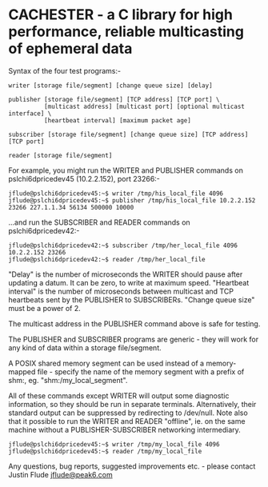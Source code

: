 CACHESTER - a C library for high performance, reliable multicasting of ephemeral data
=====================================================================================

Syntax of the four test programs:-

	writer [storage file/segment] [change queue size] [delay]

	publisher [storage file/segment] [TCP address] [TCP port] \
			  [multicast address] [multicast port] [optional multicast interface] \
			  [heartbeat interval] [maximum packet age]

	subscriber [storage file/segment] [change queue size] [TCP address] [TCP port]

	reader [storage file/segment]

For example, you might run the WRITER and PUBLISHER commands on pslchi6dpricedev45 (10.2.2.152), port 23266:-

	jflude@pslchi6dpricedev45:~$ writer /tmp/his_local_file 4096
	jflude@pslchi6dpricedev45:~$ publisher /tmp/his_local_file 10.2.2.152 23266 227.1.1.34 56134 500000 10000

...and run the SUBSCRIBER and READER commands on pslchi6dpricedev42:-

	jflude@pslchi6dpricedev42:~$ subscriber /tmp/her_local_file 4096 10.2.2.152 23266
	jflude@pslchi6dpricedev42:~$ reader /tmp/her_local_file

"Delay" is the number of microseconds the WRITER should pause after updating a datum.  It can be zero, to
write at maximum speed.  "Heartbeat interval" is the number of microseconds between multicast and TCP heartbeats
sent by the PUBLISHER to SUBSCRIBERs.  "Change queue size" must be a power of 2.

The multicast address in the PUBLISHER command above is safe for testing.

The PUBLISHER and SUBSCRIBER programs are generic - they will work for any kind of data within a storage file/segment.

A POSIX shared memory segment can be used instead of a memory-mapped file - specify the name of the memory segment
with a prefix of shm:, eg. "shm:/my_local_segment".

All of these commands except WRITER will output some diagnostic information, so they should be run in separate terminals.
Alternatively, their standard output can be suppressed by redirecting to /dev/null.  Note also that it possible to run
the WRITER and READER "offline", ie. on the same machine without a PUBLISHER-SUBSCRIBER networking intermediary.

	jflude@pslchi6dpricedev45:~$ writer /tmp/my_local_file 4096
	jflude@pslchi6dpricedev45:~$ reader /tmp/my_local_file

Any questions, bug reports, suggested improvements etc. - please contact Justin Flude <jflude@peak6.com>
